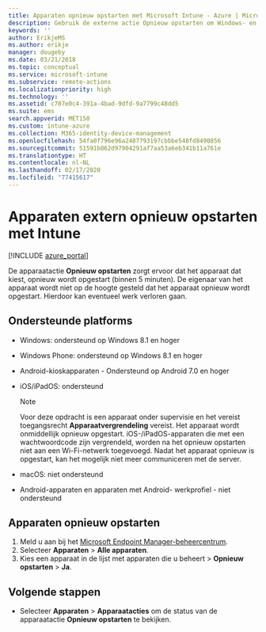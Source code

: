 ```yaml
---
title: Apparaten opnieuw opstarten met Microsoft Intune - Azure | Microsoft Docs
description: Gebruik de externe actie Opnieuw opstarten om Windows- en iOS-/iPadOS-apparaten opnieuw op te starten met Microsoft Intune in de Azure-portal.
keywords: ''
author: ErikjeMS
ms.author: erikje
manager: dougeby
ms.date: 03/21/2018
ms.topic: conceptual
ms.service: microsoft-intune
ms.subservice: remote-actions
ms.localizationpriority: high
ms.technology: ''
ms.assetid: c707e0c4-391a-4bad-9dfd-9a7799c48dd5
ms.suite: ems
search.appverid: MET150
ms.custom: intune-azure
ms.collection: M365-identity-device-management
ms.openlocfilehash: 54fa0f796e96a2487793197cbbbe548fd8490856
ms.sourcegitcommit: 51591b862d97904291af7aa53a6eb341b11a761e
ms.translationtype: HT
ms.contentlocale: nl-NL
ms.lasthandoff: 02/17/2020
ms.locfileid: "77415617"
---
```

# <a name="remotely-restart-devices-with-intune"></a>Apparaten extern opnieuw opstarten met Intune


[!INCLUDE [azure_portal](../includes/azure_portal.md)]

De apparaatactie **Opnieuw opstarten** zorgt ervoor dat het apparaat dat kiest, opnieuw wordt opgestart (binnen 5 minuten). De eigenaar van het apparaat wordt niet op de hoogte gesteld dat het apparaat opnieuw wordt opgestart. Hierdoor kan eventueel werk verloren gaan.

## <a name="supported-platforms"></a>Ondersteunde platforms

- Windows: ondersteund op Windows 8.1 en hoger
- Windows Phone: ondersteund op Windows 8.1 en hoger
- Android-kioskapparaten - Ondersteund op Android 7.0 en hoger
- iOS/iPadOS: ondersteund

    > [!Note]  
    > Voor deze opdracht is een apparaat onder supervisie en het vereist toegangsrecht **Apparaatvergrendeling** vereist. Het apparaat wordt onmiddellijk opnieuw opgestart. iOS-/iPadOS-apparaten die met een wachtwoordcode zijn vergrendeld, worden na het opnieuw opstarten niet aan een Wi-Fi-netwerk toegevoegd. Nadat het apparaat opnieuw is opgestart, kan het mogelijk niet meer communiceren met de server.
- macOS: niet ondersteund
- Android-apparaten en apparaten met Android- werkprofiel - niet ondersteund

## <a name="restart-a-device"></a>Apparaten opnieuw opstarten

1. Meld u aan bij het [Microsoft Endpoint Manager-beheercentrum](https://go.microsoft.com/fwlink/?linkid=2109431).
3. Selecteer **Apparaten** > **Alle apparaten**.
4. Kies een apparaat in de lijst met apparaten die u beheert > **Opnieuw opstarten** > **Ja**.

## <a name="next-steps"></a>Volgende stappen

- Selecteer **Apparaten** > **Apparaatacties** om de status van de apparaatactie **Opnieuw opstarten** te bekijken.
